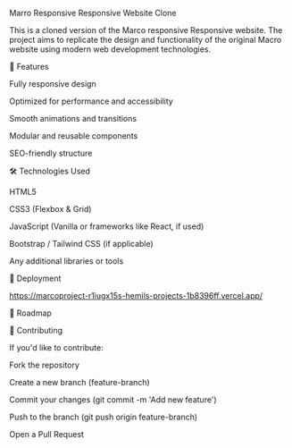 Marro Responsive Responsive Website Clone

This is a cloned version of the Marco responsive Responsive website. The project aims to replicate the design and functionality of the original Macro website using modern web development technologies.

🚀 Features

Fully responsive design

Optimized for performance and accessibility

Smooth animations and transitions

Modular and reusable components

SEO-friendly structure

🛠️ Technologies Used

HTML5

CSS3 (Flexbox & Grid)

JavaScript (Vanilla or frameworks like React, if used)

Bootstrap / Tailwind CSS (if applicable)

Any additional libraries or tools


🚀 Deployment

https://marcoproject-r1iugx15s-hemils-projects-1b8396ff.vercel.app/

📌 Roadmap

🤝 Contributing

If you'd like to contribute:

Fork the repository

Create a new branch (feature-branch)

Commit your changes (git commit -m 'Add new feature')

Push to the branch (git push origin feature-branch)

Open a Pull Request



